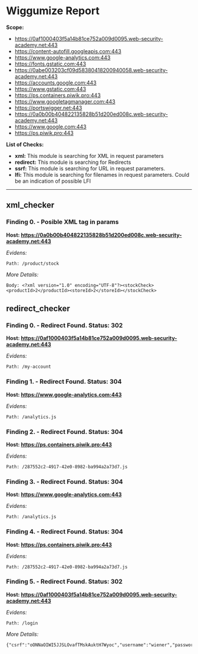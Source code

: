 # Wiggumize Report

__Scope:__
- https://0af1000403f5a14b81ce752a009d0095.web-security-academy.net:443
- https://content-autofill.googleapis.com:443
- https://www.google-analytics.com:443
- https://fonts.gstatic.com:443
- https://0abe003203cf09d58380418200940058.web-security-academy.net:443
- https://accounts.google.com:443
- https://www.gstatic.com:443
- https://ps.containers.piwik.pro:443
- https://www.googletagmanager.com:443
- https://portswigger.net:443
- https://0a0b00b404822135828b51d200ed008c.web-security-academy.net:443
- https://www.google.com:443
- https://ps.piwik.pro:443


__List of Checks:__
- __xml:__ This module is searching for XML in request parameters
- __redirect:__ This module is searching for Redirects
- __ssrf:__ This module is searching for URL in request parameters.
- __lfi:__ This module is searching for filenames in request parameters. Could be an indication of possible LFI
--------------------

## xml_checker
### Finding 0. - Posible XML tag in params
__Host: https://0a0b00b404822135828b51d200ed008c.web-security-academy.net:443__ 

_Evidens:_

```
Path: /product/stock

```
_More Details:_

```
Body: <?xml version="1.0" encoding="UTF-8"?><stockCheck><productId>2</productId><storeId>2</storeId></stockCheck>

```
## redirect_checker
### Finding 0. - Redirect Found. Status: 302

__Host: https://0af1000403f5a14b81ce752a009d0095.web-security-academy.net:443__ 

_Evidens:_

```
Path: /my-account

```
### Finding 1. - Redirect Found. Status: 304

__Host: https://www.google-analytics.com:443__ 

_Evidens:_

```
Path: /analytics.js

```
### Finding 2. - Redirect Found. Status: 304

__Host: https://ps.containers.piwik.pro:443__ 

_Evidens:_

```
Path: /287552c2-4917-42e0-8982-ba994a2a73d7.js

```
### Finding 3. - Redirect Found. Status: 304

__Host: https://www.google-analytics.com:443__ 

_Evidens:_

```
Path: /analytics.js

```
### Finding 4. - Redirect Found. Status: 304

__Host: https://ps.containers.piwik.pro:443__ 

_Evidens:_

```
Path: /287552c2-4917-42e0-8982-ba994a2a73d7.js

```
### Finding 5. - Redirect Found. Status: 302

__Host: https://0af1000403f5a14b81ce752a009d0095.web-security-academy.net:443__ 

_Evidens:_

```
Path: /login

```
_More Details:_

```
{"csrf":"oONNaOIWI5JJSLOvafTMskAuktH7Wyoc","username":"wiener","password":"peter"}
```
